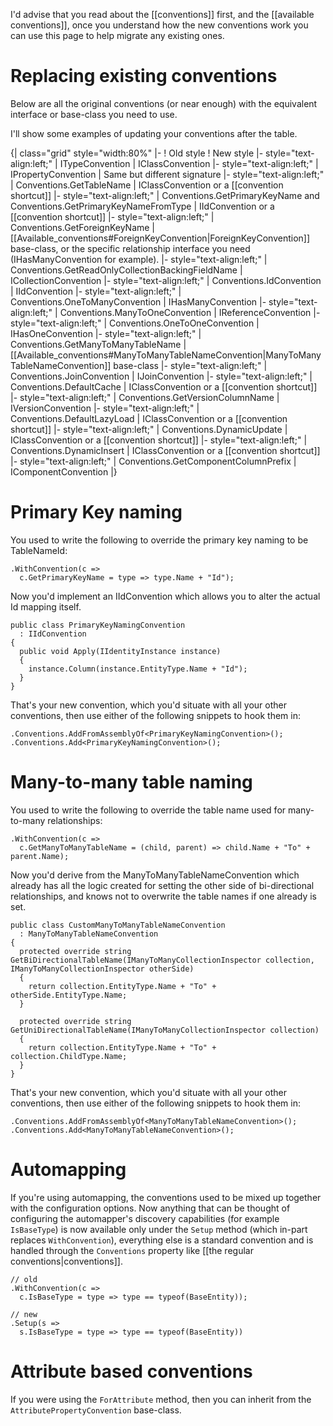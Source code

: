 I'd advise that you read about the [[conventions]] first, and the [[available conventions]], once you understand how the new conventions work you can use this page to help migrate any existing ones.

# Replacing existing conventions

Below are all the original conventions (or near enough) with the equivalent interface or base-class you need to use.

I'll show some examples of updating your conventions after the table.

{| class="grid" style="width:80%"
|-
! Old style
! New style
|- style="text-align:left;"
| ITypeConvention
| IClassConvention
|- style="text-align:left;"
| IPropertyConvention
| Same but different signature
|- style="text-align:left;"
| Conventions.GetTableName
| IClassConvention or a [[convention shortcut]]
|- style="text-align:left;"
| Conventions.GetPrimaryKeyName and Conventions.GetPrimaryKeyNameFromType
| IIdConvention or a [[convention shortcut]]
|- style="text-align:left;"
| Conventions.GetForeignKeyName
| [[Available_conventions#ForeignKeyConvention|ForeignKeyConvention]] base-class, or the specific relationship interface you need (IHasManyConvention for example).
|- style="text-align:left;"
| Conventions.GetReadOnlyCollectionBackingFieldName
| ICollectionConvention
|- style="text-align:left;"
| Conventions.IdConvention
| IIdConvention
|- style="text-align:left;"
| Conventions.OneToManyConvention
| IHasManyConvention
|- style="text-align:left;"
| Conventions.ManyToOneConvention
| IReferenceConvention
|- style="text-align:left;"
| Conventions.OneToOneConvention
| IHasOneConvention
|- style="text-align:left;"
| Conventions.GetManyToManyTableName
| [[Available_conventions#ManyToManyTableNameConvention|ManyToManyTableNameConvention]] base-class
|- style="text-align:left;"
| Conventions.JoinConvention
| IJoinConvention
|- style="text-align:left;"
| Conventions.DefaultCache
| IClassConvention or a [[convention shortcut]]
|- style="text-align:left;"
| Conventions.GetVersionColumnName
| IVersionConvention
|- style="text-align:left;"
| Conventions.DefaultLazyLoad
| IClassConvention or a [[convention shortcut]]
|- style="text-align:left;"
| Conventions.DynamicUpdate
| IClassConvention or a [[convention shortcut]]
|- style="text-align:left;"
| Conventions.DynamicInsert
| IClassConvention or a [[convention shortcut]]
|- style="text-align:left;"
| Conventions.GetComponentColumnPrefix
| IComponentConvention
|}

# Primary Key naming

You used to write the following to override the primary key naming to be TableNameId:

    .WithConvention(c =>
      c.GetPrimaryKeyName = type => type.Name + "Id");

Now you'd implement an IIdConvention which allows you to alter the actual Id mapping itself.

    public class PrimaryKeyNamingConvention
      : IIdConvention
    {
      public void Apply(IIdentityInstance instance)
      {
        instance.Column(instance.EntityType.Name + "Id");
      }
    }

That's your new convention, which you'd situate with all your other conventions, then use either of the following snippets to hook them in:

    .Conventions.AddFromAssemblyOf<PrimaryKeyNamingConvention>();
    .Conventions.Add<PrimaryKeyNamingConvention>();

# Many-to-many table naming

You used to write the following to override the table name used for many-to-many relationships:

    .WithConvention(c =>
      c.GetManyToManyTableName = (child, parent) => child.Name + "To" + parent.Name);

Now you'd derive from the ManyToManyTableNameConvention which already has all the logic created for setting the other side of bi-directional relationships, and knows not to overwrite the table names if one already is set.

    public class CustomManyToManyTableNameConvention
      : ManyToManyTableNameConvention
    {
      protected override string GetBiDirectionalTableName(IManyToManyCollectionInspector collection, IManyToManyCollectionInspector otherSide)
      {
        return collection.EntityType.Name + "To" + otherSide.EntityType.Name;
      }
     
      protected override string GetUniDirectionalTableName(IManyToManyCollectionInspector collection)
      {
        return collection.EntityType.Name + "To" + collection.ChildType.Name;
      }
    }

That's your new convention, which you'd situate with all your other conventions, then use either of the following snippets to hook them in:

    .Conventions.AddFromAssemblyOf<ManyToManyTableNameConvention>();
    .Conventions.Add<ManyToManyTableNameConvention>();

# Automapping

If you're using automapping, the conventions used to be mixed up together with the configuration options. Now anything that can be thought of configuring the automapper's discovery capabilities (for example <code>IsBaseType</code>) is now available only under the <code>Setup</code> method (which in-part replaces <code>WithConvention</code>), everything else is a standard convention and is handled through the <code>Conventions</code> property like [[the regular conventions|conventions]].

    // old
    .WithConvention(c =>
      c.IsBaseType = type => type == typeof(BaseEntity));

    // new
    .Setup(s =>
      s.IsBaseType = type => type == typeof(BaseEntity))

# Attribute based conventions

If you were using the <code>ForAttribute<T></code> method, then you can inherit from the `AttributePropertyConvention` base-class.
